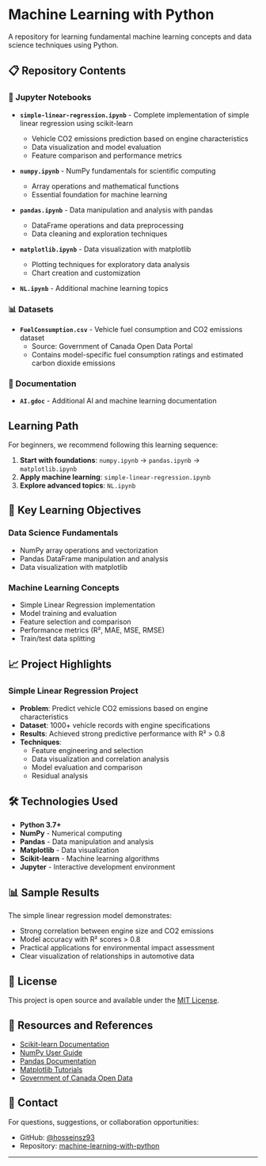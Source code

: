 # Machine Learning with Python

A repository for learning fundamental machine learning concepts and data science techniques using Python.

## 📋 Repository Contents

### 📓 Jupyter Notebooks

- **`simple-linear-regression.ipynb`** - Complete implementation of simple linear regression using scikit-learn
  - Vehicle CO2 emissions prediction based on engine characteristics
  - Data visualization and model evaluation
  - Feature comparison and performance metrics

- **`numpy.ipynb`** - NumPy fundamentals for scientific computing
  - Array operations and mathematical functions
  - Essential foundation for machine learning

- **`pandas.ipynb`** - Data manipulation and analysis with pandas
  - DataFrame operations and data preprocessing
  - Data cleaning and exploration techniques

- **`matplotlib.ipynb`** - Data visualization with matplotlib
  - Plotting techniques for exploratory data analysis
  - Chart creation and customization

- **`NL.ipynb`** - Additional machine learning topics

### 📊 Datasets

- **`FuelConsumption.csv`** - Vehicle fuel consumption and CO2 emissions dataset
  - Source: Government of Canada Open Data Portal
  - Contains model-specific fuel consumption ratings and estimated carbon dioxide emissions

### 📄 Documentation

- **`AI.gdoc`** - Additional AI and machine learning documentation

##  Learning Path

For beginners, we recommend following this learning sequence:

1. **Start with foundations**: `numpy.ipynb` → `pandas.ipynb` → `matplotlib.ipynb`
2. **Apply machine learning**: `simple-linear-regression.ipynb`
3. **Explore advanced topics**: `NL.ipynb`

## 🎯 Key Learning Objectives

### Data Science Fundamentals
- NumPy array operations and vectorization
- Pandas DataFrame manipulation and analysis
- Data visualization with matplotlib

### Machine Learning Concepts
- Simple Linear Regression implementation
- Model training and evaluation
- Feature selection and comparison
- Performance metrics (R², MAE, MSE, RMSE)
- Train/test data splitting

## 📈 Project Highlights

### Simple Linear Regression Project
- **Problem**: Predict vehicle CO2 emissions based on engine characteristics
- **Dataset**: 1000+ vehicle records with engine specifications
- **Results**: Achieved strong predictive performance with R² > 0.8
- **Techniques**: 
  - Feature engineering and selection
  - Data visualization and correlation analysis
  - Model evaluation and comparison
  - Residual analysis

## 🛠️ Technologies Used

- **Python 3.7+**
- **NumPy** - Numerical computing
- **Pandas** - Data manipulation and analysis
- **Matplotlib** - Data visualization
- **Scikit-learn** - Machine learning algorithms
- **Jupyter** - Interactive development environment

## 📊 Sample Results

The simple linear regression model demonstrates:
- Strong correlation between engine size and CO2 emissions
- Model accuracy with R² scores > 0.8
- Practical applications for environmental impact assessment
- Clear visualization of relationships in automotive data

## 📝 License

This project is open source and available under the [MIT License](LICENSE).

## 🔗 Resources and References

- [Scikit-learn Documentation](https://scikit-learn.org/stable/)
- [NumPy User Guide](https://numpy.org/doc/stable/user/)
- [Pandas Documentation](https://pandas.pydata.org/docs/)
- [Matplotlib Tutorials](https://matplotlib.org/stable/tutorials/index.html)
- [Government of Canada Open Data](http://open.canada.ca/data/)

## 📧 Contact

For questions, suggestions, or collaboration opportunities:
- GitHub: [@hosseinsz93](https://github.com/hosseinsz93)
- Repository: [machine-learning-with-python](https://github.com/hosseinsz93/machine-learning-with-python)

---
